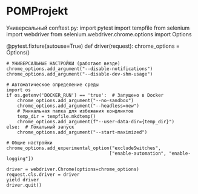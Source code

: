 # POMProjekt
Универсальный conftest.py:
import pytest
import tempfile
from selenium import webdriver
from selenium.webdriver.chrome.options import Options

@pytest.fixture(autouse=True)
def driver(request):
    chrome_options = Options()
    
    # УНИВЕРСАЛЬНЫЕ НАСТРОЙКИ (работают везде)
    chrome_options.add_argument("--disable-notifications")
    chrome_options.add_argument("--disable-dev-shm-usage")
    
    # Автоматическое определение среды
    import os
    if os.getenv('DOCKER_RUN') == 'true':  # Запущено в Docker
        chrome_options.add_argument("--no-sandbox")
        chrome_options.add_argument("--headless=new")
        # Уникальная папка для избежания конфликтов
        temp_dir = tempfile.mkdtemp()
        chrome_options.add_argument(f"--user-data-dir={temp_dir}")
    else:  # Локальный запуск
        chrome_options.add_argument("--start-maximized")
    
    # Общие настройки
    chrome_options.add_experimental_option("excludeSwitches", 
                                          ["enable-automation", "enable-logging"])
    
    driver = webdriver.Chrome(options=chrome_options)
    request.cls.driver = driver
    yield driver
    driver.quit()

